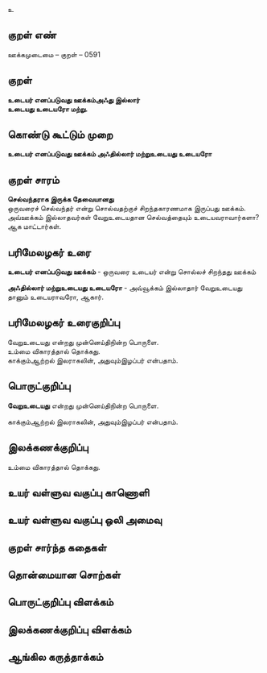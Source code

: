 உ

## குறள் எண் 

ஊக்கமுடைமை  – குறள் – 0591  

## குறள் 

**உடையர் எனப்படுவது ஊக்கம்அஃது இல்லார்  
உடையது உடையரோ மற்று.**  

## கொண்டு கூட்டும் முறை

**உடையர் எனப்படுவது ஊக்கம் அஃதில்லார் மற்றுஉடையது உடையரோ**

## குறள் சாரம் 

**செல்வந்தராக இருக்க தேவையானது**  
ஒருவரைச் செல்வந்தர் என்று சொல்வதற்குச் சிறந்தகாரணமாக இருப்பது ஊக்கம்.  
அவ்ஊக்கம் இல்லாதவர்கள் வேறுஉடையதான செல்வத்தையும் உடையவராவார்களா? ஆக மாட்டார்கள்.  

## பரிமேலழகர் உரை

**உடையர் எனப்படுவது ஊக்கம்** - ஒருவரை உடையர் என்று சொல்லச் சிறந்தது ஊக்கம்  

**அஃதில்லார் மற்றுஉடையது உடையரோ** - அவ்வூக்கம் இல்லாதார் வேறுஉடையது தானும் உடையராவரோ, ஆகார். 

## பரிமேலழகர் உரைகுறிப்பு   

வேறுஉடையது என்றது முன்னெய்திநின்ற பொருளை.   
உம்மை விகாரத்தால் தொக்கது.  
காக்கும்ஆற்றல் இலராகலின், அதுவும்இழப்பர் என்பதாம்.    

## பொருட்குறிப்பு 

**வேறுஉடையது** என்றது முன்னெய்திநின்ற பொருளை.   

காக்கும்ஆற்றல் இலராகலின், அதுவும்இழப்பர் என்பதாம்.   

## இலக்கணக்குறிப்பு  

உம்மை விகாரத்தால் தொக்கது.    

## உயர் வள்ளுவ வகுப்பு காணொளி


## உயர் வள்ளுவ வகுப்பு ஒலி அமைவு 

 
## குறள் சார்ந்த கதைகள் 


## தொன்மையான சொற்கள்


## பொருட்குறிப்பு விளக்கம்


## இலக்கணக்குறிப்பு விளக்கம்


## ஆங்கில கருத்தாக்கம் 


